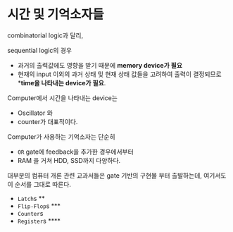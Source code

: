 # 시간 및 기억소자들

combinatorial logic과 달리,  

sequential logic의 경우 

* 과거의 출력값에도 영향을 받기 때문에 **memory device가 필요** 
* 현재의 input 이외의 과거 상태 및 현재 상태 값들을 고려하여 출력이 결정되므로 ***time을 나타내는 device가 필요**.

Computer에서 시간을 나타내는 device는 

* Oscillator 와 
* counter가 대표적이다. 

Computer가 사용하는 기억소자는 단순히 

* `OR` gate에 feedback을 추가한 경우에서부터 
* RAM 을 거쳐 HDD, SSD까지 다양하다. 

대부분의 컴퓨터 개론 관련 교과서들은 gate 기반의 구현물 부터 출발하는데, 여기서도 이 순서를 그대로 따른다.

* `Latch`s **
* `Flip-Flop`s ***
* `Counter`s 
* `Register`s ****

